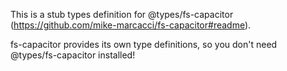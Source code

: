 This is a stub types definition for @types/fs-capacitor (https://github.com/mike-marcacci/fs-capacitor#readme).

fs-capacitor provides its own type definitions, so you don't need @types/fs-capacitor installed!